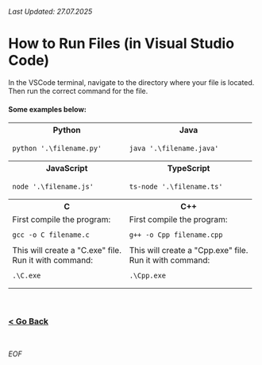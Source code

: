 *Last Updated: 27.07.2025*

# How to Run Files (in Visual Studio Code)

In the VSCode terminal, navigate to the directory where your file is located.<br>
Then run the correct command for the file.

#### Some examples below:
<table>
    <tr>
        <th>Python</th>
        <th>Java</th>
    </tr>
    <tr>
        <td>
<pre><code>python '.\filename.py'</code></pre>
        </td>
        <td>
<pre><code>java '.\filename.java'</code></pre>
        </td>
    </tr>
    <tr>
        <th>JavaScript</th>
        <th>TypeScript</th>
    </tr>
    <tr>
        <td>
<pre><code>node '.\filename.js'</code></pre>
        </td>
        <td>
<pre><code>ts-node '.\filename.ts'</code></pre>
        </td>
    </tr>
    <tr>
        <th>C</th>
        <th>C++</th>
    </tr>
    <tr>
        <td>
First compile the program:
<pre><code>gcc -o C filename.c</code></pre>
This will create a "C.exe" file.<br>
Run it with command:
<pre><code>.\C.exe</code></pre>
        </td>
        <td>
First compile the program:
<pre><code>g++ -o Cpp filename.cpp</code></pre>
This will create a "Cpp.exe" file.<br>
Run it with command:
<pre><code>.\Cpp.exe</code></pre>
        </td>
    </tr>
</table>

<br>

### [< Go Back][go-back]

[go-back]: https://github.com/rento-fox/Code-Guides/tree/main/Intro%20To%20Programming 'Intro To Programming'

<br>

*EOF*
